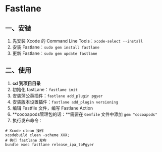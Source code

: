 # Fastlane

## 一、安装

1. 先安装 Xcode 的 Command Line Tools：`xcode-select --install`
2. 安装 Fastlane：`sudo gem install fastlane` 
3. 更新 Fastlane：`sudo gem update fastlane`

## 二、使用

1. **cd 到项目目录**
2. 初始化 fastLane：`fastlane init`
3. 安装蒲公英插件：`fastlane add_plugin pgyer`
4. 安装版本设置插件：`fastlane add_plugin versioning`
5. 编辑 Fastfile 文件，编写 Fastlane Action
6. **cocoapods管理包的话：**需要在 `Gemfile` 文件中添加 `gem "cocoapods"`
7. 执行发布命令：

```
# Xcode clean 操作
xcodebuild clean -scheme XXX;
# 执行 fastlane 发布
bundle exec fastlane release_ipa_toPgyer
```


